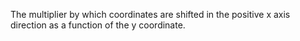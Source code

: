 The multiplier by which coordinates are shifted in the positive x axis direction as a function of the y coordinate.
